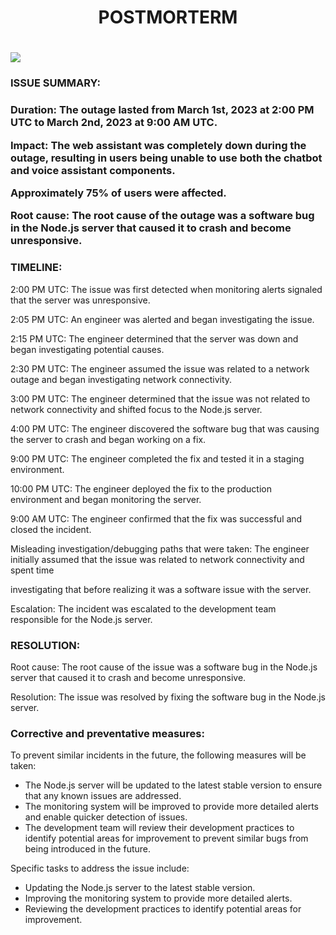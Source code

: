 
<h1 style="text-align:center;">POSTMORTERM<h1>

<img src="https://user-images.githubusercontent.com/79994012/222900235-c1877778-e3ce-4796-a73c-f71568cc2348.jpg">

<h3>ISSUE SUMMARY:<h3>
<p>Duration: The outage lasted from March 1st, 2023 at 2:00 PM UTC to March 2nd, 2023 at 9:00 AM UTC.</p>
<p>Impact: The web assistant was completely down during the outage, resulting in users being unable to use both the chatbot and voice assistant components.</p> <p>Approximately 75% of users were affected.</p>
<p>Root cause: The root cause of the outage was a software bug in the Node.js server that caused it to crash and become unresponsive.</p>
<h3>TIMELINE:</h3>
<p>2:00 PM UTC: The issue was first detected when monitoring alerts signaled that the server was unresponsive.</p>
<p>2:05 PM UTC: An engineer was alerted and began investigating the issue.</p>
<p>2:15 PM UTC: The engineer determined that the server was down and began investigating potential causes.</p>
<p>2:30 PM UTC: The engineer assumed the issue was related to a network outage and began investigating network connectivity.</p>
<p>3:00 PM UTC: The engineer determined that the issue was not related to network connectivity and shifted focus to the Node.js server.</p>
<p>4:00 PM UTC: The engineer discovered the software bug that was causing the server to crash and began working on a fix.</p>
<p>9:00 PM UTC: The engineer completed the fix and tested it in a staging environment.
<p>10:00 PM UTC: The engineer deployed the fix to the production environment and began monitoring the server.</p>
<p>9:00 AM UTC: The engineer confirmed that the fix was successful and closed the incident.</p>
<p>Misleading investigation/debugging paths that were taken: The engineer initially assumed that the issue was related to network connectivity and spent time </p><p>investigating that before realizing it was a software issue with the server.</p>
<p>Escalation: The incident was escalated to the development team responsible for the Node.js server.</p>

<h3>RESOLUTION:</h3>
<p>Root cause: The root cause of the issue was a software bug in the Node.js server that caused it to crash and become unresponsive.</p>
<p>Resolution: The issue was resolved by fixing the software bug in the Node.js server.</p>
<h3>Corrective and preventative measures:</h3>
<p>To prevent similar incidents in the future, the following measures will be taken:</p>
<ul>
<li>The Node.js server will be updated to the latest stable version to ensure that any known issues are addressed.</li>
<li>The monitoring system will be improved to provide more detailed alerts and enable quicker detection of issues.</li>
<li>The development team will review their development practices to identify potential areas for improvement to prevent similar bugs from being introduced in the future.</li>
</ul>
<p>Specific tasks to address the issue include:</p>
<ul>
<li>Updating the Node.js server to the latest stable version.</li>
<li>Improving the monitoring system to provide more detailed alerts.</li>
<li>Reviewing the development practices to identify potential areas for improvement.</li>
</ul>

